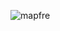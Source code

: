 ![mapfre](https://user-images.githubusercontent.com/94995682/229509633-ee0643dd-e573-4c21-971a-fda387736011.PNG)
